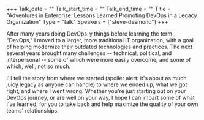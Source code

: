 +++
Talk_date = ""
Talk_start_time = ""
Talk_end_time = ""
Title = "Adventures in Enterprise: Lessons Learned Promoting DevOps in a Legacy Organization"
Type = "talk"
Speakers = ["steve-desmond"]
+++

After many years doing DevOps-y things before learning the term "DevOps," I moved to a larger, more traditional IT organization, with a goal of helping modernize their outdated technologies and practices. The next several years brought many challenges -- technical, political, and interpersonal -- some of which were more easily overcome, and some of which, well, not so much.

I'll tell the story from where we started (spoiler alert: it's about as much juicy legacy as anyone can handle) to where we ended up, what we got right, and where I went wrong. Whether you're just starting out on your DevOps journey, or are well on your way, I hope I can impart some of what I've learned, for you to take back and help maximize the quality of your own teams' relationships.

